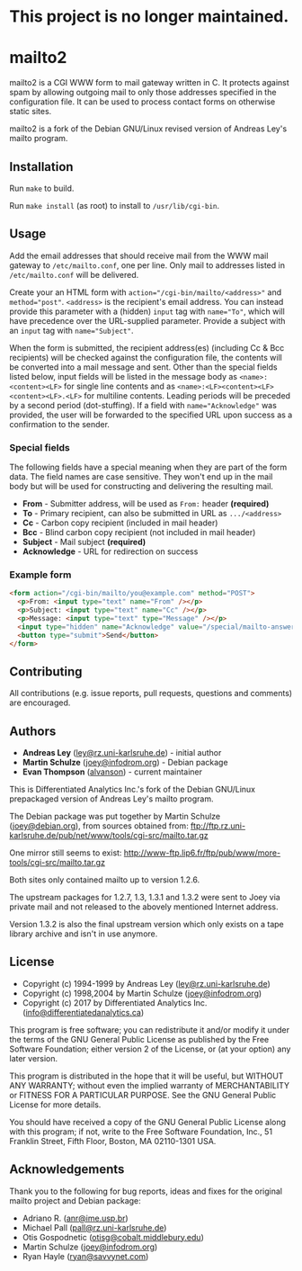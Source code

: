 # This project is no longer maintained.

mailto2
=======

mailto2 is a CGI WWW form to mail gateway written in C.  It protects against spam by allowing outgoing mail to only those addresses specified in the configuration file.  It can be used to process contact forms on otherwise static sites.

mailto2 is a fork of the Debian GNU/Linux revised version of Andreas Ley's mailto program.

Installation
------------

Run `make` to build.

Run `make install` (as root) to install to `/usr/lib/cgi-bin`.

Usage
-----

Add the email addresses that should receive mail from the WWW mail gateway to `/etc/mailto.conf`, one per line. Only mail to addresses listed in `/etc/mailto.conf` will be delivered.

Create your an HTML form with `action="/cgi-bin/mailto/<address>"` and `method="post"`.  `<address>` is the recipient's email address.  You can instead provide this parameter with a (hidden) `input` tag with `name="To"`, which will have precedence over the URL-supplied parameter.  Provide a subject with an `input` tag with `name="Subject"`.

When the form is submitted, the recipient address(es) (including Cc & Bcc recipients) will be checked against the configuration file, the contents will be converted into a mail message and sent.  Other than the special fields listed below, input fields will be listed in the message body as `<name>: <content><LF>` for single line contents and as `<name>:<LF><content><LF><content><LF>.<LF>` for multiline contents.  Leading periods will be preceded by a second period (dot-stuffing).  If a field with `name="Acknowledge"` was provided, the user will be forwarded to the specified URL upon success as a confirmation to the sender.

### Special fields

The following fields have a special meaning when they are part of the form data.  The field names are case sensitive.  They won't end up in the mail body but will be used for constructing and delivering the resulting mail.

* **From** - Submitter address, will be used as `From:` header **(required)**
* **To** - Primary recipient, can also be submitted in URL as `.../<address>`
* **Cc** - Carbon copy recipient (included in mail header)
* **Bcc** - Blind carbon copy recipient (not included in mail header)
* **Subject** - Mail subject **(required)**
* **Acknowledge** - URL for redirection on success

### Example form

```html
<form action="/cgi-bin/mailto/you@example.com" method="POST">
  <p>From: <input type="text" name="From" /></p>
  <p>Subject: <input type="text" name="Cc" /></p>
  <p>Message: <input type="text" type="Message" /></p>
  <input type="hidden" name="Acknowledge" value="/special/mailto-answer.html" />
  <button type="submit">Send</button>
</form>
```

Contributing
------------

All contributions (e.g. issue reports, pull requests, questions and comments) are encouraged.

Authors
-------

* **Andreas Ley** (ley@rz.uni-karlsruhe.de) - initial author
* **Martin Schulze** (joey@infodrom.org) - Debian package
* **Evan Thompson** ([alvanson](https://github.com/alvanson)) - current maintainer

This is Differentiated Analytics Inc.'s fork of the Debian GNU/Linux prepackaged version of Andreas Ley's mailto program.

The Debian package was put together by Martin Schulze (joey@debian.org), from sources obtained from: ftp://ftp.rz.uni-karlsruhe.de/pub/net/www/tools/cgi-src/mailto.tar.gz

One mirror still seems to exist: http://www-ftp.lip6.fr/ftp/pub/www/more-tools/cgi-src/mailto.tar.gz

Both sites only contained mailto up to version 1.2.6.

The upstream packages for 1.2.7, 1.3, 1.3.1 and 1.3.2 were sent to Joey via private mail and not released to the abovely mentioned Internet address.

Version 1.3.2 is also the final upstream version which only exists on a tape library archive and isn't in use anymore.

License
-------

* Copyright (c) 1994-1999 by Andreas Ley (ley@rz.uni-karlsruhe.de)
* Copyright (c) 1998,2004 by Martin Schulze (joey@infodrom.org)
* Copyright (c) 2017 by Differentiated Analytics Inc. (info@differentiatedanalytics.ca)

This program is free software; you can redistribute it and/or modify it under the terms of the GNU General Public License as published by the Free Software Foundation; either version 2 of the License, or (at your option) any later version.

This program is distributed in the hope that it will be useful, but WITHOUT ANY WARRANTY; without even the implied warranty of MERCHANTABILITY or FITNESS FOR A PARTICULAR PURPOSE.  See the GNU General Public License for more details.

You should have received a copy of the GNU General Public License along with this program; if not, write to the Free Software Foundation, Inc., 51 Franklin Street, Fifth Floor, Boston, MA 02110-1301 USA.

Acknowledgements
----------------

Thank you to the following for bug reports, ideas and fixes for the original mailto project and Debian package:

* Adriano R. (anr@ime.usp.br)
* Michael Pall (pall@rz.uni-karlsruhe.de)
* Otis Gospodnetic (otisg@cobalt.middlebury.edu)
* Martin Schulze (joey@infodrom.org)
* Ryan Hayle (ryan@savvynet.com)
